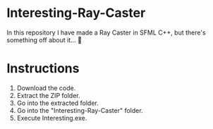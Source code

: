 # Interesting-Ray-Caster
In this repository I have made a Ray Caster in SFML C++, but there's something off about it... 🤔

# Instructions
1) Download the code.
2) Extract the ZIP folder.
3) Go into the extracted folder.
4) Go into the "Interesting-Ray-Caster" folder.
5) Execute Interesting.exe.

